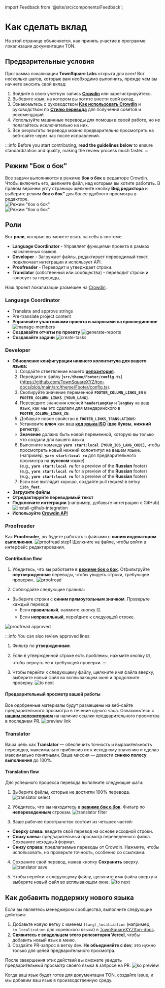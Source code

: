 import Feedback from '@site/src/components/Feedback';

# Как сделать вклад

На этой странице объясняется, как принять участие в программе локализации документации TON.

## Предварительные условия

Программа локализации **TownSquare Labs** открыта для всех! Вот несколько шагов, которые вам необходимо выполнить, прежде чем вы начнете вносить свой вклад:

1. Войдите в свою учетную запись [**Crowdin**](https://crowdin.com) или зарегистрируйтесь.
2. Выберите язык, на котором вы хотите внести свой вклад.
3. Ознакомьтесь с руководством [**Как использовать Crowdin**](/v3/contribute/localization-program/how-to-contribute) и руководством по [**Стилю перевода**](/v3/contribute/localization-program/translation-style-guide) для получения советов и рекомендаций.
4. Используйте машинные переводы для помощи в своей работе, но не полагайтесь исключительно на них.
5. Все результаты перевода можно предварительно просмотреть на веб-сайте через час после исправлений.

:::info
Before you start contributing, **read the guidelines below** to ensure standardization and quality, making the review process much faster.
:::

## Режим "Бок о бок"

Все задачи выполняются в режиме **бок о бок** в редакторе Crowdin. Чтобы включить его, щелкните файл, над которым вы хотите работать. В правом верхнем углу страницы щелкните кнопку **Вид редактора** и выберите режим **бок о бок"** для более удобного просмотра в редакторе.\
![Режим "бок о бок"](/img/localizationProgramGuideline/side-by-side.png)\
![Режим "бок о бок"](/img/localizationProgramGuideline/side-by-side.png)

## Роли

Вот **роли**, которые вы можете взять на себя в системе:

- **Language Coordinator** - Управляет функциями проекта в рамках назначенных языков.
- **Developer** - Загружает файлы, редактирует переводимый текст, подключает интеграции и использует API.
- **Proofreader** - Переводит и утверждает строки.
- **Translator** (собственный или сообщества) - переводит строки и голосует за переводы,.

Наш проект локализации размещен на [Crowdin](https://crowdin.com/project/ton-docs).

### Language Coordinator

- Translate and approve strings
- Pre-translate project content
- **Управляйте участниками проекта и запросами на присоединение**
  ![manage-members](/img/localizationProgramGuideline/manage-members.png)
- **Создавайте отчеты по проекту**
  ![generate-reports](/img/localizationProgramGuideline/generate-reports.png)
- **Создавайте задачи**
  ![create-tasks](/img/localizationProgramGuideline/create-tasks.png)

### Developer

- **Обновление конфигурации нижнего колонтитула для вашего языка:**
  1. Создайте ответвление нашего [**репозитория**](https://github.com/TownSquareXYZ/ton-docs/tree/i18n_feat).
  2. Перейдите к файлу [**`src/theme/Footer/config.ts`**] (https://github.com/TownSquareXYZ/ton-docs/blob/main/src/theme/Footer/config.ts).
  3. Скопируйте значение переменной **`FOOTER_COLUMN_LINKS_EN`** в **`FOOTER_COLUMN_LINKS_[YOUR_LANG]`**.
  4. Переведите значения ключей **`headerLangKey`** и **`langKey`** на ваш язык, как мы это сделали для мандаринского в **`FOOTER_COLUMN_LINKS_CN`**.
  5. Добавьте новое свойство в **`FOOTER_LINKS_TRANSLATIONS`**:
    - Установите **ключ** как ваш [**код языка ISO**](https://www.andiamo.co.uk/resources/iso-language-codes/) (**две буквы**, **нижний регистр**).
    - **Значение** должно быть новой переменной, которую вы только что создали для вашего языка.
  6. Выполните команду **`yarn start:local [YOUR_IOS_LANG_CODE]`**, чтобы просмотреть новый нижний колонтитул на вашем языке.\
    (например, **`yarn start:local ru`** для предварительного просмотра на **русском** языке)\
    (e.g., **`yarn start:local ru`** for a preview of the **Russian** footer)\
    (e.g., **`yarn start:local ru`** for a preview of the **Russian** footer)\
    (e.g., **`yarn start:local ru`** for a preview of the **Russian** footer)
  7. Если все выглядит хорошо, создайте pull request в ветку **`i18n_feat`**.
- **Загрузите файлы**
- **Отредактируйте переводимый текст**
- **Подключите интеграции** (например, добавьте интеграцию с GitHub)
  ![install-github-integration](/img/localizationProgramGuideline/howItWorked/install-github-integration.png)
- **Используйте [Crowdin API](https://developer.crowdin.com/api/v2/)**

### Proofreader

Как **Proofreader**, вы будете работать с файлами с **синим индикатором выполнения**.
![proofread step1](/img/localizationProgramGuideline/proofread-step1.png)
Щелкните на файле, чтобы войти в интерфейс редактирования.

#### Contribution flow

1. Убедитесь, что вы работаете в [**режиме бок о бок**](#side-by-side-mode). Отфильтруйте **неутвержденные** переводы, чтобы увидеть строки, требующие проверки..
  ![proofread](/img/localizationProgramGuideline/proofread-filter.png)

2. Соблюдайте следующие правила:
  - Выберите строки с **синим прямоугольным значком**. Проверьте каждый перевод:
    - Если **правильный**, нажмите кнопку ☑️.
    - Если **неправильный**, перейдите к следующей строке.

![proofread approved](/img/localizationProgramGuideline/proofread-approved.png)

:::info
You can also review approved lines:

1. Фильтр по **утвержденным**.

2. Если в утвержденной строке есть проблемы, нажмите кнопку ☑️, чтобы вернуть ее к требующей проверки.
  :::

3. Чтобы перейти к следующему файлу, щелкните имя файла вверху, выберите новый файл во всплывающем окне и продолжите проверку.
  ![to next](/img/localizationProgramGuideline/redirect-to-next.png)

#### Предварительный просмотр вашей работы

Все одобренные материалы будут размещены на веб-сайте предварительного просмотра в течение одного часа. Ознакомьтесь с [**нашим репозиторием**](https://github.com/TownSquareXYZ/ton-docs/pulls) на наличие ссылки предварительного просмотра в последнем PR.
![preview link](/img/localizationProgramGuideline/preview-link.png)

### Translator

Ваша цель как **Translator** — обеспечить точность и выразительность переводов, максимально приблизив их к исходному значению и сделав максимально понятными. Ваша миссия — довести **синюю полосу выполнения** до 100%.

#### Translation flow

Для успешного процесса перевода выполните следующие шаги:

1. Выберите файлы, которые не достигли 100% перевода.
  ![translator select](/img/localizationProgramGuideline/translator-select.png)

2. Убедитесь, что вы находитесь в [**режиме бок о бок**](#side-by-side-mode). Фильтр по **непереведенным** строкам.
  ![translator filter](/img/localizationProgramGuideline/translator-filter.png)

3. Ваше рабочее пространство состоит из четырех частей:
  - **Сверху слева:** введите свой перевод на основе исходной строки.
  - **Снизу слева:** предварительный просмотр переведенного файла. Сохраните исходный формат.
  - **Снизу справа:** предлагаемые переводы от Crowdin. Нажмите, чтобы использовать, но проверьте точность, особенно со ссылками.

4. Сохраните свой перевод, нажав кнопку **Сохранить** вверху.
  ![translator save](/img/localizationProgramGuideline/translator-save.png)

5. Чтобы перейти к следующему файлу, щелкните имя файла вверху и выберите новый файл во всплывающем окне.
  ![to next](/img/localizationProgramGuideline/redirect-to-next.png)

## Как добавить поддержку нового языка

Если вы являетесь менеджером сообщества, выполните следующие действия:

1. Добавьте новую ветку с именем `[lang]_localization` (например, `ko_localization` для корейского языка) в [TownSquareXYZ/ton-docs](https://github.com/TownSquareXYZ/ton-docs).
2. **Свяжитесь с владельцем этого репозитория Vercel**, чтобы добавить новый язык в меню.
3. Создайте PR-запрос в ветку dev. **Не объединяйте с dev**; это нужно только для целей предварительного просмотра.

После завершения этих действий вы сможете увидеть предварительный просмотр своего языка в запросе на PR.
![ko preview](/img/localizationProgramGuideline/ko_preview.png)

Когда ваш язык будет готов для документации TON, создайте issue, и мы добавим ваш язык в производственную среду.

<Feedback />

